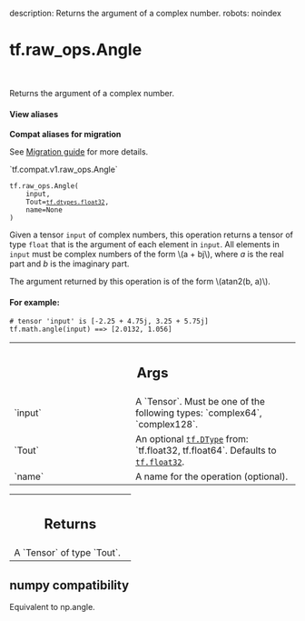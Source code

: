 description: Returns the argument of a complex number.
robots: noindex

# tf.raw_ops.Angle

<!-- Insert buttons and diff -->

<table class="tfo-notebook-buttons tfo-api nocontent" align="left">

</table>



Returns the argument of a complex number.


<section class="expandable">
  <h4 class="showalways">View aliases</h4>
  <p>
<b>Compat aliases for migration</b>
<p>See
<a href="https://www.tensorflow.org/guide/migrate">Migration guide</a> for
more details.</p>
<p>`tf.compat.v1.raw_ops.Angle`</p>
</p>
</section>

<pre class="devsite-click-to-copy prettyprint lang-py tfo-signature-link">
<code>tf.raw_ops.Angle(
    input,
    Tout=<a href="../../tf/dtypes.md#float32"><code>tf.dtypes.float32</code></a>,
    name=None
)
</code></pre>



<!-- Placeholder for "Used in" -->

Given a tensor `input` of complex numbers, this operation returns a tensor of
type `float` that is the argument of each element in `input`. All elements in
`input` must be complex numbers of the form \\(a + bj\\), where *a*
is the real part and *b* is the imaginary part.

The argument returned by this operation is of the form \\(atan2(b, a)\\).

#### For example:



```
# tensor 'input' is [-2.25 + 4.75j, 3.25 + 5.75j]
tf.math.angle(input) ==> [2.0132, 1.056]
```



<!-- Tabular view -->
 <table class="responsive fixed orange">
<colgroup><col width="214px"><col></colgroup>
<tr><th colspan="2"><h2 class="add-link">Args</h2></th></tr>

<tr>
<td>
`input`<a id="input"></a>
</td>
<td>
A `Tensor`. Must be one of the following types: `complex64`, `complex128`.
</td>
</tr><tr>
<td>
`Tout`<a id="Tout"></a>
</td>
<td>
An optional <a href="../../tf/dtypes/DType.md"><code>tf.DType</code></a> from: `tf.float32, tf.float64`. Defaults to <a href="../../tf.md#float32"><code>tf.float32</code></a>.
</td>
</tr><tr>
<td>
`name`<a id="name"></a>
</td>
<td>
A name for the operation (optional).
</td>
</tr>
</table>



<!-- Tabular view -->
 <table class="responsive fixed orange">
<colgroup><col width="214px"><col></colgroup>
<tr><th colspan="2"><h2 class="add-link">Returns</h2></th></tr>
<tr class="alt">
<td colspan="2">
A `Tensor` of type `Tout`.
</td>
</tr>

</table>



 <section><devsite-expandable expanded>
 <h2 class="showalways">numpy compatibility</h2>

Equivalent to np.angle.

 </devsite-expandable></section>

